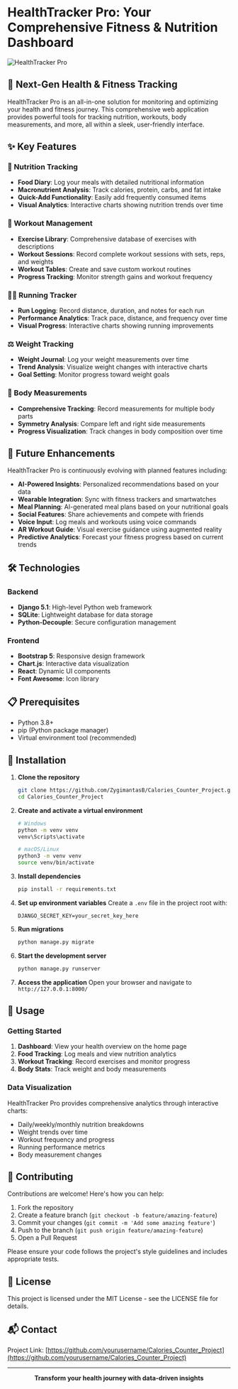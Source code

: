 # HealthTracker Pro: Your Comprehensive Fitness & Nutrition Dashboard

![HealthTracker Pro](https://via.placeholder.com/1200x400?text=HealthTracker+Pro)

## 🚀 Next-Gen Health & Fitness Tracking

HealthTracker Pro is an all-in-one solution for monitoring and optimizing your health and fitness journey. This comprehensive web application provides powerful tools for tracking nutrition, workouts, body measurements, and more, all within a sleek, user-friendly interface.

## ✨ Key Features

### 🍎 Nutrition Tracking
- **Food Diary**: Log your meals with detailed nutritional information
- **Macronutrient Analysis**: Track calories, protein, carbs, and fat intake
- **Quick-Add Functionality**: Easily add frequently consumed items
- **Visual Analytics**: Interactive charts showing nutrition trends over time

### 💪 Workout Management
- **Exercise Library**: Comprehensive database of exercises with descriptions
- **Workout Sessions**: Record complete workout sessions with sets, reps, and weights
- **Workout Tables**: Create and save custom workout routines
- **Progress Tracking**: Monitor strength gains and workout frequency

### 🏃‍♂️ Running Tracker
- **Run Logging**: Record distance, duration, and notes for each run
- **Performance Analytics**: Track pace, distance, and frequency over time
- **Visual Progress**: Interactive charts showing running improvements

### ⚖️ Weight Tracking
- **Weight Journal**: Log your weight measurements over time
- **Trend Analysis**: Visualize weight changes with interactive charts
- **Goal Setting**: Monitor progress toward weight goals

### 📏 Body Measurements
- **Comprehensive Tracking**: Record measurements for multiple body parts
- **Symmetry Analysis**: Compare left and right side measurements
- **Progress Visualization**: Track changes in body composition over time

## 🔮 Future Enhancements

HealthTracker Pro is continuously evolving with planned features including:

- **AI-Powered Insights**: Personalized recommendations based on your data
- **Wearable Integration**: Sync with fitness trackers and smartwatches
- **Meal Planning**: AI-generated meal plans based on your nutritional goals
- **Social Features**: Share achievements and compete with friends
- **Voice Input**: Log meals and workouts using voice commands
- **AR Workout Guide**: Visual exercise guidance using augmented reality
- **Predictive Analytics**: Forecast your fitness progress based on current trends

## 🛠️ Technologies

### Backend
- **Django 5.1**: High-level Python web framework
- **SQLite**: Lightweight database for data storage
- **Python-Decouple**: Secure configuration management

### Frontend
- **Bootstrap 5**: Responsive design framework
- **Chart.js**: Interactive data visualization
- **React**: Dynamic UI components
- **Font Awesome**: Icon library

## 📋 Prerequisites

- Python 3.8+
- pip (Python package manager)
- Virtual environment tool (recommended)

## 🔧 Installation

1. **Clone the repository**
   ```bash
   git clone https://github.com/ZygimantasB/Calories_Counter_Project.git
   cd Calories_Counter_Project
   ```

2. **Create and activate a virtual environment**
   ```bash
   # Windows
   python -m venv venv
   venv\Scripts\activate
   
   # macOS/Linux
   python3 -m venv venv
   source venv/bin/activate
   ```

3. **Install dependencies**
   ```bash
   pip install -r requirements.txt
   ```

4. **Set up environment variables**
   Create a `.env` file in the project root with:
   ```
   DJANGO_SECRET_KEY=your_secret_key_here
   ```

5. **Run migrations**
   ```bash
   python manage.py migrate
   ```

6. **Start the development server**
   ```bash
   python manage.py runserver
   ```

7. **Access the application**
   Open your browser and navigate to `http://127.0.0.1:8000/`

## 🚀 Usage

### Getting Started

1. **Dashboard**: View your health overview on the home page
2. **Food Tracking**: Log meals and view nutrition analytics
3. **Workout Tracking**: Record exercises and monitor progress
4. **Body Stats**: Track weight and body measurements

### Data Visualization

HealthTracker Pro provides comprehensive analytics through interactive charts:
- Daily/weekly/monthly nutrition breakdowns
- Weight trends over time
- Workout frequency and progress
- Running performance metrics
- Body measurement changes

## 🤝 Contributing

Contributions are welcome! Here's how you can help:

1. Fork the repository
2. Create a feature branch (`git checkout -b feature/amazing-feature`)
3. Commit your changes (`git commit -m 'Add some amazing feature'`)
4. Push to the branch (`git push origin feature/amazing-feature`)
5. Open a Pull Request

Please ensure your code follows the project's style guidelines and includes appropriate tests.

## 📄 License

This project is licensed under the MIT License - see the LICENSE file for details.

## 📬 Contact

Project Link: [https://github.com/yourusername/Calories_Counter_Project](https://github.com/yourusername/Calories_Counter_Project)

---

<p align="center">
  <strong>Transform your health journey with data-driven insights</strong>
</p>